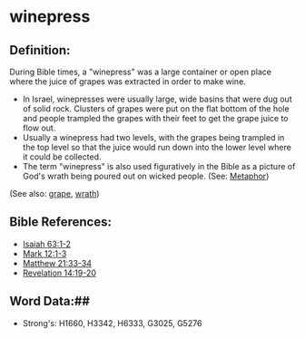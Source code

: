 # winepress #

## Definition: ##

During Bible times, a "winepress" was a large container or open place where the juice of grapes was extracted in order to make wine.

* In Israel, winepresses were usually large, wide basins that were dug out of solid rock. Clusters of grapes were put on the flat bottom of the hole and people trampled the grapes with their feet to get the grape juice to flow out.
* Usually a winepress had two levels, with the grapes being trampled in the top level so that the juice would run down into the lower level where it could be collected.
* The term "winepress" is also used figuratively in the Bible as a picture of God's wrath being poured out on wicked people. (See: [Metaphor](rc://en/ta/man/translate/figs-metaphor))

(See also: [grape](grape.md), [wrath](../kt/wrath.md))

## Bible References: ##

* [Isaiah 63:1-2](rc://en/tn/help/isa/63/01)
* [Mark 12:1-3](rc://en/tn/help/mrk/12/01)
* [Matthew 21:33-34](rc://en/tn/help/mat/21/33)
* [Revelation 14:19-20](rc://en/tn/help/rev/14/19)

## Word Data:##

* Strong's: H1660, H3342, H6333, G3025, G5276
